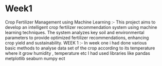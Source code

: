 # Week1
 Crop Fertilizer Management using Machine Learning :- This project aims to develop an intelligent crop fertilizer recommendation system using machine learning techniques. The system analyzes key soil and environmental parameters to provide optimized fertilizer recommendations, enhancing crop yield and sustainability.
WEEK 1 :- In week one i had done various basic methods to analyse data set of the crop according to its temperature where it grow humidity , temperature etc
          I had used libraries like pandas metplotlib seaburn numpy ect
          
